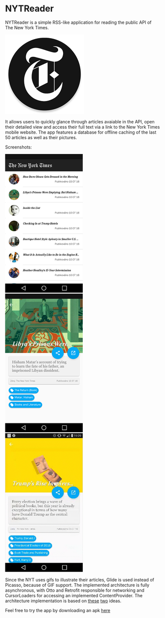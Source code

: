 # NYTReader
NYTReader is a simple RSS-like application for reading the public API of The New York Times.

![Alt text](web_hi_res_256.png?raw=true "logo")

It allows users to quickly glance through articles avaiable in the API, open their detailed view and access their full text via a link to the New York Times mobile website.
The app features a database for offline caching of the last 50 articles as well as their pictures.



Screenshots:

![Alt text](list.png?raw=true "logo") ![Alt text](detail.png?raw=true "logo") ![Alt text](giftrump.gif?raw=true "logo")

Since the NYT uses gifs to illustrate their articles, Glide is used instead of Picasso, because of GIF support.
The implemented architecture is fully asynchronous, with Otto and Retrofit responsible for networking and CursorLoaders for accessing an implemented ContentProvider.
The architecture implementation is based on [these](https://www.linkedin.com/pulse/networking-made-easy-android-retrofit-haider-khan) [two](http://blog.joanzapata.com/robust-architecture-for-an-android-app/) ideas.

Feel free to try the app by downloading an apk [here](NYTReader.apk)
